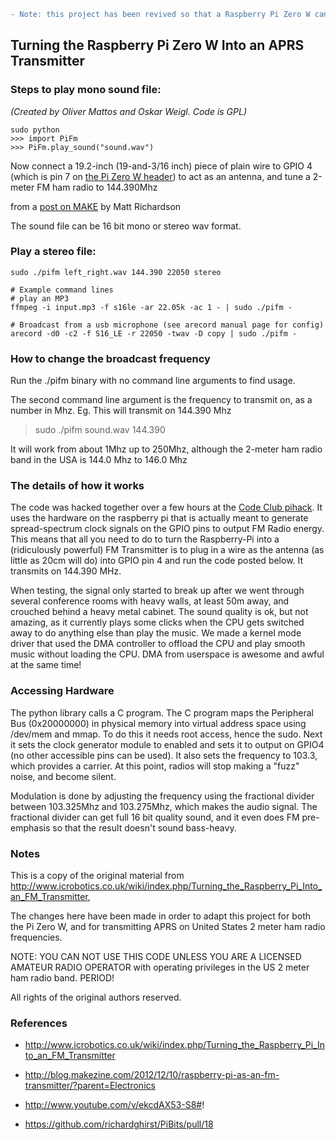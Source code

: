 ```diff
- Note: this project has been revived so that a Raspberry Pi Zero W can be used to natively send ham radio APRS packets, with no external transmitter!
```

## Turning the Raspberry Pi Zero W Into an APRS Transmitter

### Steps to play mono sound file:

*(Created by Oliver Mattos and Oskar Weigl. Code is GPL)*

```
sudo python
>>> import PiFm
>>> PiFm.play_sound("sound.wav")
```

Now connect a 19.2-inch (19-and-3/16 inch) piece of plain wire to GPIO 4 (which is pin 7 on [the Pi Zero W header](https://cdn.sparkfun.com/assets/learn_tutorials/6/7/6/PiZero_1.pdf)) to act as an antenna, and tune a 2-meter FM ham radio to 144.390Mhz

from a [post on MAKE](http://blog.makezine.com/2012/12/10/raspberry-pi-as-an-fm-transmitter/?parent=Electronics) by Matt Richardson

The sound file can be 16 bit mono or stereo wav format.

### Play a stereo file:

```
sudo ./pifm left_right.wav 144.390 22050 stereo

# Example command lines
# play an MP3
ffmpeg -i input.mp3 -f s16le -ar 22.05k -ac 1 - | sudo ./pifm -

# Broadcast from a usb microphone (see arecord manual page for config)
arecord -d0 -c2 -f S16_LE -r 22050 -twav -D copy | sudo ./pifm -
```

### How to change the broadcast frequency

Run the ./pifm binary with no command line arguments to find usage.

The second command line argument is the frequency to transmit on, as a number in Mhz. Eg. This will transmit on 144.390 Mhz

> sudo ./pifm sound.wav 144.390

It will work from about 1Mhz up to 250Mhz, although the 2-meter ham radio band in the USA is 144.0 Mhz to 146.0 Mhz

### The details of how it works

The code was hacked together over a few hours at the [Code Club pihack](http://blog.codeclub.org.uk/blog/brief/). It uses the hardware on the raspberry pi that is actually meant to generate spread-spectrum clock signals on the GPIO pins to output FM Radio energy. This means that all you need to do to turn the Raspberry-Pi into a (ridiculously powerful) FM Transmitter is to plug in a wire as the antenna (as little as 20cm will do) into GPIO pin 4 and run the code posted below. It transmits on 144.390 MHz.

When testing, the signal only started to break up after we went through several conference rooms with heavy walls, at least 50m away, and crouched behind a heavy metal cabinet. The sound quality is ok, but not amazing, as it currently plays some clicks when the CPU gets switched away to do anything else than play the music. We made a kernel mode driver that used the DMA controller to offload the CPU and play smooth music without loading the CPU. DMA from userspace is awesome and awful at the same time!


### Accessing Hardware

The python library calls a C program. The C program maps the Peripheral Bus (0x20000000) in physical memory into virtual address space using /dev/mem and mmap. To do this it needs root access, hence the sudo. Next it sets the clock generator module to enabled and sets it to output on GPIO4 (no other accessible pins can be used). It also sets the frequency to 103.3, which provides a carrier. At this point, radios will stop making a "fuzz" noise, and become silent.

Modulation is done by adjusting the frequency using the fractional divider between 103.325Mhz and 103.275Mhz, which makes the audio signal. The fractional divider can get full 16 bit quality sound, and it even does FM pre-emphasis so that the result doesn't sound bass-heavy. 

### Notes

This is a copy of the original material from 
http://www.icrobotics.co.uk/wiki/index.php/Turning_the_Raspberry_Pi_Into_an_FM_Transmitter, 

The changes here have been made in order to adapt this project for both the Pi Zero W, and for transmitting APRS on United States 2 meter ham radio frequencies.

NOTE: YOU CAN NOT USE THIS CODE UNLESS YOU ARE A LICENSED AMATEUR RADIO OPERATOR with operating privileges in the US 2 meter ham radio band.  PERIOD!

All rights of the original authors reserved.

### References

* http://www.icrobotics.co.uk/wiki/index.php/Turning_the_Raspberry_Pi_Into_an_FM_Transmitter

* http://blog.makezine.com/2012/12/10/raspberry-pi-as-an-fm-transmitter/?parent=Electronics

* http://www.youtube.com/v/ekcdAX53-S8#! 

* https://github.com/richardghirst/PiBits/pull/18
